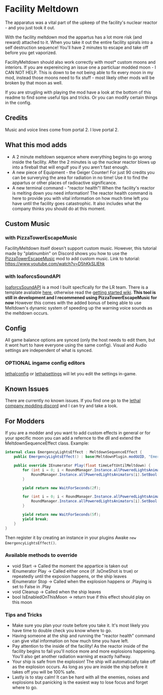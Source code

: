# Facility Meltdown 
The apparatus was a vital part of the upkeep of the facility's nuclear reactor - and you just took it out.

With the facility meltdown mod the appartus has a lot more risk (and reward) attached to it. When you take it out the entire facility spirals into a self destruction sequence! You'll have 2 minutes to escape and take off before you get vaporized.

FacilityMeltdown should also work correctly with most\* custom moons and interiors. If you are expereincing an issue one a particluar modded moon - I CAN NOT HELP. This is down to be not being able to fix every moon in my mod, instead those moons need to fix stuff - most likely other mods will be broken by that moon as well.

If you are strugling with playing the mod have a look at the bottom of this readme to find some useful tips and tricks. Or you can modify certain things in the config.

## Credits
Music and voice lines come from portal 2. I love portal 2.

## What this mod adds
- A 2 minute meltdown sequence where everything begins to go wrong inside the facility. After the 2 minutes is up the nuclear reactor blows up into a fireball that will engulf you if you aren't fast enough.
- A new piece of Equipment - the Geiger Counter! For just 90 credits you can be surverying the area for radiation in no time! Use it to find the appartus or other places of radioactive significance.
- A new terminal command - "reactor health"! When the facility's reactor is melting down you need information! The reactor health command is here to provide you with vital information on how much time left you have until the facility goes catastrophic. It also includes what the company thinks you should do at this moment.

## Custom Music
### with PizzaTowerEscapeMusic
FacilityMeltdown itself doesn't support custom music. However, this tutorial made by "platinumbin" on Discord shows you how to use the [PizzaTowerEscapeMusic](https://thunderstore.io/c/lethal-company/p/BGN/PizzaTowerEscapeMusic/) mod to add custom music.
Link to tutorial: https://www.youtube.com/watch?v=D5hKkSLlEhk

### with loaforcsSoundAPI
[loaforcsSoundAPI](https://thunderstore.io/c/lethal-company/p/loaforc/loaforcsSoundAPI/) is a mod I built specfically for the LR team. There is a template avaliable [here](https://github.com/LoafOrc/loaforcsSoundAPI-examples), otherwise read the [getting started wiki](https://github.com/LoafOrc/loaforcsSoundAPI/wiki/Making-a-simple-Sound%E2%80%90Pack).
**This tool is still in development and I recommened using PizzaTowerEscapeMusic for now**
However this comes with the added bonus of being able to use Meltdown's dynamic system of speeding up the warning voice sounds as the meltdown occurs.

## Config
All game balance options are synced (only the host needs to edit them, but it wont hurt to have everyone using the same config). Visual and Audio settings are independent of what is synced.

### OPTIONAL ingame config editors
[lethalconfig](https://thunderstore.io/c/lethal-company/p/AinaVT/LethalConfig/) or [lethalsettings](https://thunderstore.io/c/lethal-company/p/willis81808/LethalSettings/) will let you edit the settings in-game.

## Known Issues
There are currently no known issues. If you find one go to the [lethal company modding discord](https://discord.gg/lcmod) and I can try and take a look.

## For Modders
If you are a modder and you want to add custom effects in general or for your specific moon you can add a refernce to the dll and extend the MeltdownSequenceEffect class. Example:
```cs
internal class EmergencyLightsEffect : MeltdownSequenceEffect {
    public EmergencyLightsEffect() : base(MeltdownPlugin.modGUID, "EmergencyLights") {}

    public override IEnumerator Play(float timeLeftUntilMeltdown) {
        for (int i = 0; i < RoundManager.Instance.allPoweredLightsAnimators.Count; i++) {
            RoundManager.Instance.allPoweredLightsAnimators[i].SetBool("on", true);
        }

        yield return new WaitForSeconds(2f);

        for (int i = 0; i < RoundManager.Instance.allPoweredLightsAnimators.Count; i++) {
            RoundManager.Instance.allPoweredLightsAnimators[i].SetBool("on", false);
        }

        yield return new WaitForSeconds(5f);
        yield break;
    }
}
```
Then register it by creating an instance in your plugins Awake `new EmergencyLightsEffect()`.
### Available methods to override
- void Start -> Called the moment the appartice is taken out
- IEnumerator Play -> Called either once (if .IsOneShot is true) or repeatedly until the exposion happens, or the ship leaves
- IEnumerator Stop -> Called when the explosion happens or .Playing is set to False in .Play
- void Cleanup -> Called when the ship leaves
- bool IsEnabledOnThisMoon -> return true if this effect should play on this moon

### Tips and Tricks
- Make sure you plan your route before you take it. It's most likely you have time to double check you know where to go.
- Having someone at the ship and running the "reactor health" command can give vital information on how much time you have left.
- Pay attention to the inside of the facility! As the reactor inside of the facility begins to fail you'll notice more and more explosions happening. You'll also get another radiation warning at exactly halfway.
- Your ship is safe from the explosion! The ship will automatically take off as the explosion occurs. As long as you are inside the ship before it takes off you will be 100% safe.
- Lastly is to stay calm! It can be hard with all the enemies, noises and explosions but panicking is the easiest way to lose focus and forget where to go.
